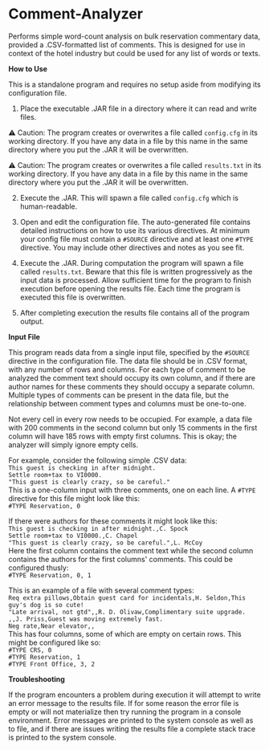# Comment-Analyzer
Performs simple word-count analysis on bulk reservation commentary data, provided a .CSV-formatted list of comments. This is designed for use in context of the hotel industry but could be used for any list of words or texts.

**How to Use**

This is a standalone program and requires no setup aside from modifying its configuration file.
1. Place the executable .JAR file in a directory where it can read and write files.

:warning: Caution: The program creates or overwrites a file called `config.cfg` in its working directory. If you have any data in a file by this name in the same directory where you put the .JAR it will be overwritten.

:warning: Caution: The program creates or overwrites a file called `results.txt` in its working directory. If you have any data in a file by this name in the same directory where you put the .JAR it will be overwritten.

2. Execute the .JAR. This will spawn a file called `config.cfg` which is human-readable.

3. Open and edit the configuration file. The auto-generated file contains detailed instructions on how to use its various directives. At minimum your config file must contain a `#SOURCE` directive and at least one `#TYPE` directive. You may include other directives and notes as you see fit.

4. Execute the .JAR. During computation the program will spawn a file called `results.txt`. Beware that this file is written progressively as the input data is processed. Allow sufficient time for the program to finish execution before opening the results file. Each time the program is executed this file is overwritten.

5. After completing execution the results file contains all of the program output.

**Input File**

This program reads data from a single input file, specified by the `#SOURCE` directive in the configuration file. The data file should be in .CSV format, with any number of rows and columns. For each type of comment to be analyzed the comment text should occupy its own column, and if there are author names for these comments they should occupy a separate column. Multiple types of comments can be present in the data file, but the relationship between comment types and columns must be one-to-one.

Not every cell in every row needs to be occupied. For example, a data file with 200 comments in the second column but only 15 comments in the first column will have 185 rows with empty first columns. This is okay; the analyzer will simply ignore empty cells.

For example, consider the following simple .CSV data:  
`This guest is checking in after midnight.`  
`Settle room+tax to VI0000.`  
`"This guest is clearly crazy, so be careful."`  
This is a one-column input with three comments, one on each line. A `#TYPE` directive for this file might look like this:  
`#TYPE Reservation, 0`  

If there were authors for these comments it might look like this:  
`This guest is checking in after midnight.,C. Spock`  
`Settle room+tax to VI0000.,C. Chapel`  
`"This guest is clearly crazy, so be careful.",L. McCoy`  
Here the first column contains the comment text while the second column contains the authors for the first columns' comments. This could be configured thusly:  
`#TYPE Reservation, 0, 1`

This is an example of a file with several comment types:  
`Req extra pillows,Obtain guest card for incidentals,H. Seldon,This guy's dog is so cute!`  
`"Late arrival, not gtd",,R. D. Olivaw,Complimentary suite upgrade.`  
`,,J. Priss,Guest was moving extremely fast.`  
`Neg rate,Near elevator,,`  
This has four columns, some of which are empty on certain rows. This might be configured like so:  
`#TYPE CRS, 0`  
`#TYPE Reservation, 1`  
`#TYPE Front Office, 3, 2`  

**Troubleshooting**

If the program encounters a problem during execution it will attempt to write an error message to the results file. If for some reason the error file is empty or will not materialize then try running the program in a console environment. Error messages are printed to the system console as well as to file, and if there are issues writing the results file a complete stack trace is printed to the system console.
